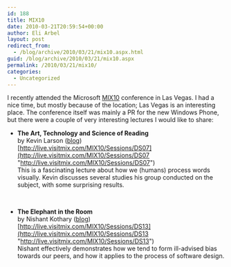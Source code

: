 ```yaml
---
id: 188
title: MIX10
date: 2010-03-21T20:59:54+00:00
author: Eli Arbel
layout: post
redirect_from:
  - /blog/archive/2010/03/21/mix10.aspx.html
guid: /blog/archive/2010/03/21/mix10.aspx
permalink: /2010/03/21/mix10/
categories:
  - Uncategorized
---
```

I recently attended the Microsoft [MIX10](http://live.visitmix.com/) conference in Las Vegas. I had a nice time, but mostly because of the location; Las Vegas is an interesting place. The conference itself was mainly a PR for the new Windows Phone, but there were a couple of very interesting lectures I would like to share:

<!--more-->

  * **The Art, Technology and Science of Reading**   
    by Kevin Larson ([blog](http://blogs.msdn.com/fontblog/))   
    [http://live.visitmix.com/MIX10/Sessions/DS07](http://live.visitmix.com/MIX10/Sessions/DS07 "http://live.visitmix.com/MIX10/Sessions/DS07")   
    This is a fascinating lecture about how we (humans) process words visually. Kevin discusses several studies his group conducted on the subject, with some surprising results.

&#160;

  * **The Elephant in the Room**   
    by Nishant Kothary ([blog](http://www.rainypixels.com/))   
    [http://live.visitmix.com/MIX10/Sessions/DS13](http://live.visitmix.com/MIX10/Sessions/DS13 "http://live.visitmix.com/MIX10/Sessions/DS13")   
    Nishant effectively demonstrates how we tend to form ill-advised bias towards our peers, and how it applies to the process of software design.